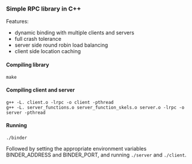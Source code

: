 ### Simple RPC library in C++

Features:
- dynamic binding with multiple clients and servers
- full crash tolerance
- server side round robin load balancing
- client side location caching


#### Compiling library

```
make
```

#### Compiling client and server

```
g++ -L. client.o -lrpc -o client -pthread
g++ -L. server_functions.o server_function_skels.o server.o -lrpc -o server -pthread
```

#### Running

```
./binder
```

Followed by setting the appropriate environment variables BINDER_ADDRESS
and BINDER_PORT, and running `./server` and `./client`.
